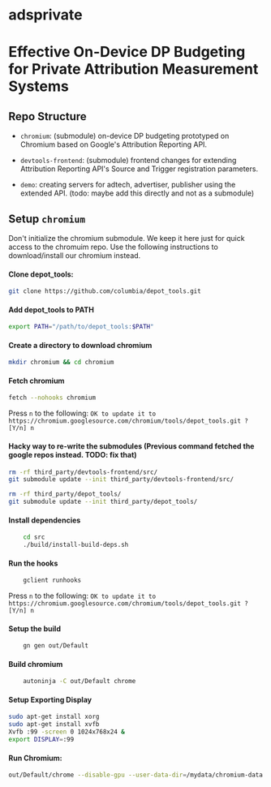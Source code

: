 # adsprivate

# Effective On-Device DP Budgeting for Private Attribution Measurement Systems

## Repo Structure

- `chromium`: (submodule) on-device DP budgeting prototyped on Chromium based on Google's Attribution Reporting API.

- `devtools-frontend`: (submodule) frontend changes for extending Attribution Reporting API's Source and Trigger registration parameters.

- `demo`: creating servers for adtech, advertiser, publisher using the extended API. (todo: maybe add this directly and not as a submodule)



## Setup `chromium`

Don't initialize the chromium submodule. We keep it here just for quick access to the chromuim repo. Use the following instructions to download/install our chromium instead.

#### Clone depot_tools:
```bash
git clone https://github.com/columbia/depot_tools.git
```

#### Add depot_tools to PATH
```bash
export PATH="/path/to/depot_tools:$PATH"
```

#### Create a directory to download chromium
```bash
mkdir chromium && cd chromium
```

#### Fetch chromium
```bash
fetch --nohooks chromium
```

Press `n` to the following:
`OK to update it to https://chromium.googlesource.com/chromium/tools/depot_tools.git ? [Y/n] n`


#### Hacky way to re-write the submodules (Previous command fetched the google repos instead. TODO: fix that)
```bash
rm -rf third_party/devtools-frontend/src/
git submodule update --init third_party/devtools-frontend/src/

rm -rf third_party/depot_tools/
git submodule update --init third_party/depot_tools/
```

#### Install dependencies
```bash
    cd src
    ./build/install-build-deps.sh
```

#### Run the hooks
```bash
    gclient runhooks
```

Press `n` to the following:
`OK to update it to https://chromium.googlesource.com/chromium/tools/depot_tools.git ? [Y/n] n`

#### Setup the build
```bash
    gn gen out/Default
```

#### Build chromium
```bash
    autoninja -C out/Default chrome
```

#### Setup Exporting Display
```bash
sudo apt-get install xorg
sudo apt-get install xvfb
Xvfb :99 -screen 0 1024x768x24 &
export DISPLAY=:99
```


#### Run Chromium:
``` bash
out/Default/chrome --disable-gpu --user-data-dir=/mydata/chromium-data --remote-debugging-port=8888 --flag-switches-begin --disable-field-trial-config  --start-maximized --enable-privacy-sandbox-ads-apis --privacy-sandbox-enrollment-overrides=http://arapi-adtech.localhost:8085 --show-overdraw-feedback --flag-switches-end --restore-last-session  http://arapi-publisher.localhost:8087/
```

